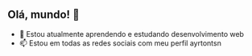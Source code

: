 ## Olá, mundo! 👋
- 🌱 Estou atualmente aprendendo e estudando desenvolvimento web
- 📫 Estou em todas as redes sociais com meu perfil ayrtontsn


<!--
**ayrtontsn/ayrtontsn** is a ✨ _special_ ✨ repository because its `README.md` (this file) appears on your GitHub profile.

Here are some ideas to get you started:

- 🔭 I’m currently working on ...
- 🌱 I’m currently learning ...
- 👯 I’m looking to collaborate on ...
- 🤔 I’m looking for help with ...
- 💬 Ask me about ...
- 📫 How to reach me: ...
- 😄 Pronouns: ...
- ⚡ Fun fact: ...
-->
